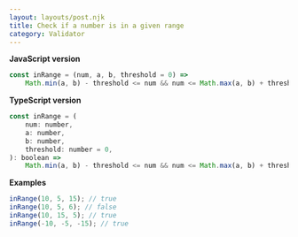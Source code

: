 ```yaml
---
layout: layouts/post.njk
title: Check if a number is in a given range
category: Validator
---
```


**JavaScript version**

```js
const inRange = (num, a, b, threshold = 0) =>
	Math.min(a, b) - threshold <= num && num <= Math.max(a, b) + threshold;
```

**TypeScript version**

```js
const inRange = (
	num: number,
	a: number,
	b: number,
	threshold: number = 0,
): boolean =>
	Math.min(a, b) - threshold <= num && num <= Math.max(a, b) + threshold;
```

**Examples**

```js
inRange(10, 5, 15); // true
inRange(10, 5, 6); // false
inRange(10, 15, 5); // true
inRange(-10, -5, -15); // true
```
